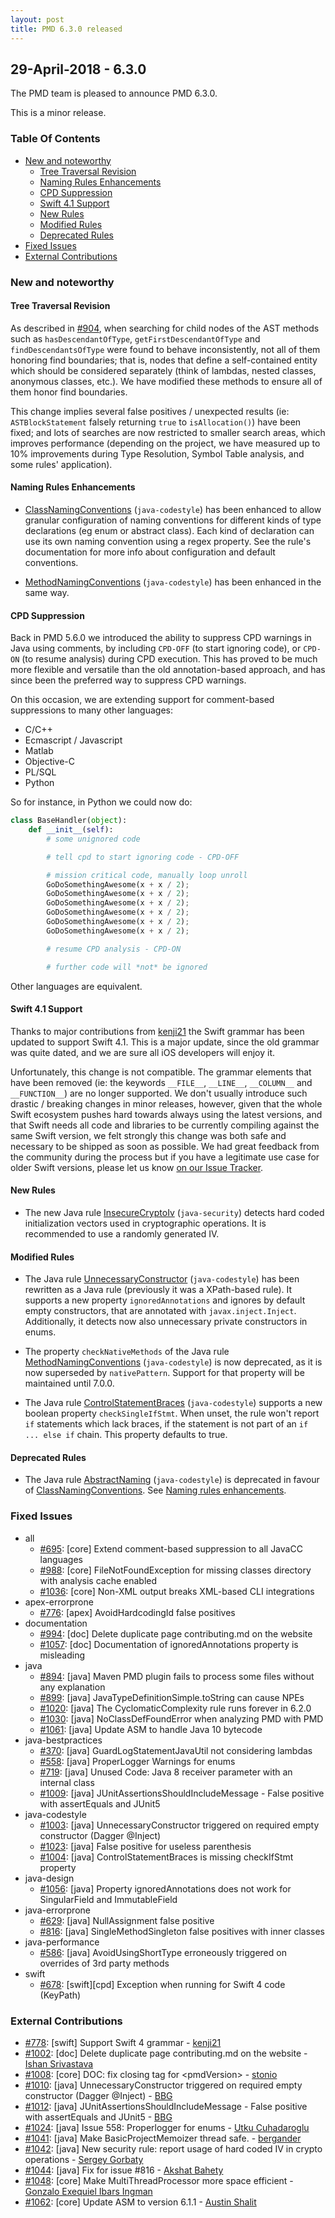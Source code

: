 ```yaml
---
layout: post
title: PMD 6.3.0 released
---
```


## 29-April-2018 - 6.3.0

The PMD team is pleased to announce PMD 6.3.0.

This is a minor release.

### Table Of Contents

*   [New and noteworthy](#new-and-noteworthy)
    *   [Tree Traversal Revision](#tree-traversal-revision)
    *   [Naming Rules Enhancements](#naming-rules-enhancements)
    *   [CPD Suppression](#cpd-suppression)
    *   [Swift 4.1 Support](#swift-41-support)
    *   [New Rules](#new-rules)
    *   [Modified Rules](#modified-rules)
    *   [Deprecated Rules](#deprecated-rules)
*   [Fixed Issues](#fixed-issues)
*   [External Contributions](#external-contributions)

### New and noteworthy

#### Tree Traversal Revision

As described in [#904](https://github.com/pmd/pmd/issues/904), when searching for child nodes of the AST methods
such as `hasDescendantOfType`, `getFirstDescendantOfType` and `findDescendantsOfType` were found to behave inconsistently,
not all of them honoring find boundaries; that is, nodes that define a self-contained entity which should be considered separately
(think of lambdas, nested classes, anonymous classes, etc.). We have modified these methods to ensure all of them honor
find boundaries.

This change implies several false positives / unexpected results
(ie: `ASTBlockStatement` falsely returning `true` to `isAllocation()`)
have been fixed; and lots of searches are now restricted to smaller search areas, which improves performance
(depending on the project, we have measured up to 10% improvements during Type Resolution, Symbol Table analysis,
and some rules' application).

#### Naming Rules Enhancements

*   [ClassNamingConventions](pmd_rules_java_codestyle.html#classnamingconventions) (`java-codestyle`)
    has been enhanced to allow granular configuration of naming
    conventions for different kinds of type declarations (eg enum or abstract
    class). Each kind of declaration can use its own naming convention
    using a regex property. See the rule's documentation for more info about
    configuration and default conventions.

*   [MethodNamingConventions](pmd_rules_java_codestyle.html#methodnamingconventions) (`java-codestyle`)
    has been enhanced in the same way.

#### CPD Suppression

Back in PMD 5.6.0 we introduced the ability to suppress CPD warnings in Java using comments, by
including `CPD-OFF` (to start ignoring code), or `CPD-ON` (to resume analysis) during CPD execution.
This has proved to be much more flexible and versatile than the old annotation-based approach,
and has since been the preferred way to suppress CPD warnings.

On this occasion, we are extending support for comment-based suppressions to many other languages:

*   C/C++
*   Ecmascript / Javascript
*   Matlab
*   Objective-C
*   PL/SQL
*   Python

So for instance, in Python we could now do:

```python
class BaseHandler(object):
    def __init__(self):
        # some unignored code

        # tell cpd to start ignoring code - CPD-OFF

        # mission critical code, manually loop unroll
        GoDoSomethingAwesome(x + x / 2);
        GoDoSomethingAwesome(x + x / 2);
        GoDoSomethingAwesome(x + x / 2);
        GoDoSomethingAwesome(x + x / 2);
        GoDoSomethingAwesome(x + x / 2);
        GoDoSomethingAwesome(x + x / 2);

        # resume CPD analysis - CPD-ON

        # further code will *not* be ignored
```

Other languages are equivalent.

#### Swift 4.1 Support

Thanks to major contributions from [kenji21](https://github.com/kenji21) the Swift grammar has been updated to
support Swift 4.1. This is a major update, since the old grammar was quite dated, and we are sure all iOS
developers will enjoy it.

Unfortunately, this change is not compatible. The grammar elements that have been removed (ie: the keywords `__FILE__`,
`__LINE__`, `__COLUMN__` and `__FUNCTION__`) are no longer supported. We don't usually introduce such
drastic / breaking changes in minor releases, however, given that the whole Swift ecosystem pushes hard towards
always using the latest versions, and that Swift needs all code and libraries to be currently compiling against
the same Swift version, we felt strongly this change was both safe and necessary to be shipped as soon as possible.
We had great feedback from the community during the process but if you have a legitimate use case for older Swift
versions, please let us know [on our Issue Tracker](https://github.com/pmd/pmd/issues).

#### New Rules

*   The new Java rule [InsecureCryptoIv](pmd_rules_java_security.html#insecurecryptoiv) (`java-security`)
    detects hard coded initialization vectors used in cryptographic operations. It is recommended to use
    a randomly generated IV.

#### Modified Rules

*   The Java rule [UnnecessaryConstructor](pmd_rules_java_codestyle.html#unnecessaryconstructor) (`java-codestyle`)
    has been rewritten as a Java rule (previously it was a XPath-based rule). It supports a new property
    `ignoredAnnotations` and ignores by default empty constructors,
    that are annotated with `javax.inject.Inject`. Additionally, it detects now also unnecessary private constructors
    in enums.

*   The property `checkNativeMethods` of the Java rule [MethodNamingConventions](pmd_rules_java_codestyle.html#methodnamingconventions) (`java-codestyle`)
    is now deprecated, as it is now superseded by `nativePattern`. Support for that property will be maintained until
    7.0.0.

*   The Java rule [ControlStatementBraces](pmd_rules_java_codestyle.html#controlstatementbraces) (`java-codestyle`)
    supports a new boolean property `checkSingleIfStmt`. When unset, the rule won't report `if` statements which lack
    braces, if the statement is not part of an `if ... else if` chain. This property defaults to true.

#### Deprecated Rules

*   The Java rule [AbstractNaming](pmd_rules_java_codestyle.html#abstractnaming) (`java-codestyle`) is deprecated
    in favour of [ClassNamingConventions](pmd_rules_java_codestyle.html#classnamingconventions).
    See [Naming rules enhancements](#naming-rules-enhancements).

### Fixed Issues

*   all
    *   [#695](https://github.com/pmd/pmd/issues/695): \[core] Extend comment-based suppression to all JavaCC languages
    *   [#988](https://github.com/pmd/pmd/issues/988): \[core] FileNotFoundException for missing classes directory with analysis cache enabled
    *   [#1036](https://github.com/pmd/pmd/issues/1036): \[core] Non-XML output breaks XML-based CLI integrations
*   apex-errorprone
    *   [#776](https://github.com/pmd/pmd/issues/776): \[apex] AvoidHardcodingId false positives
*   documentation
    *   [#994](https://github.com/pmd/pmd/issues/994): \[doc] Delete duplicate page contributing.md on the website
    *   [#1057](https://github.com/pmd/pmd/issues/1057): \[doc] Documentation of ignoredAnnotations property is misleading
*   java
    *   [#894](https://github.com/pmd/pmd/issues/894): \[java] Maven PMD plugin fails to process some files without any explanation
    *   [#899](https://github.com/pmd/pmd/issues/899): \[java] JavaTypeDefinitionSimple.toString can cause NPEs
    *   [#1020](https://github.com/pmd/pmd/issues/1020): \[java] The CyclomaticComplexity rule runs forever in 6.2.0
    *   [#1030](https://github.com/pmd/pmd/pull/1030): \[java] NoClassDefFoundError when analyzing PMD with PMD
    *   [#1061](https://github.com/pmd/pmd/issues/1061): \[java] Update ASM to handle Java 10 bytecode
*   java-bestpractices
    *   [#370](https://github.com/pmd/pmd/issues/370): \[java] GuardLogStatementJavaUtil not considering lambdas
    *   [#558](https://github.com/pmd/pmd/issues/558): \[java] ProperLogger Warnings for enums
    *   [#719](https://github.com/pmd/pmd/issues/719): \[java] Unused Code: Java 8 receiver parameter with an internal class
    *   [#1009](https://github.com/pmd/pmd/issues/1009): \[java] JUnitAssertionsShouldIncludeMessage - False positive with assertEquals and JUnit5
*   java-codestyle
    *   [#1003](https://github.com/pmd/pmd/issues/1003): \[java] UnnecessaryConstructor triggered on required empty constructor (Dagger @Inject)
    *   [#1023](https://github.com/pmd/pmd/issues/1023): \[java] False positive for useless parenthesis
    *   [#1004](https://github.com/pmd/pmd/issues/1004): \[java] ControlStatementBraces is missing checkIfStmt property
*   java-design
    *   [#1056](https://github.com/pmd/pmd/issues/1056): \[java] Property ignoredAnnotations does not work for SingularField and ImmutableField
*   java-errorprone
    *   [#629](https://github.com/pmd/pmd/issues/629): \[java] NullAssignment false positive
    *   [#816](https://github.com/pmd/pmd/issues/816): \[java] SingleMethodSingleton false positives with inner classes
*   java-performance
    *   [#586](https://github.com/pmd/pmd/issues/586): \[java] AvoidUsingShortType erroneously triggered on overrides of 3rd party methods
*   swift
    *   [#678](https://github.com/pmd/pmd/issues/678): \[swift]\[cpd] Exception when running for Swift 4 code (KeyPath)

### External Contributions

*   [#778](https://github.com/pmd/pmd/pull/778): \[swift] Support Swift 4 grammar - [kenji21](https://github.com/kenji21)
*   [#1002](https://github.com/pmd/pmd/pull/1002): \[doc] Delete duplicate page contributing.md on the website - [Ishan Srivastava](https://github.com/ishanSrt)
*   [#1008](https://github.com/pmd/pmd/pull/1008): \[core] DOC: fix closing tag for &lt;pmdVersion> - [stonio](https://github.com/stonio)
*   [#1010](https://github.com/pmd/pmd/pull/1010): \[java] UnnecessaryConstructor triggered on required empty constructor (Dagger @Inject) - [BBG](https://github.com/djydewang)
*   [#1012](https://github.com/pmd/pmd/pull/1012): \[java] JUnitAssertionsShouldIncludeMessage - False positive with assertEquals and JUnit5 - [BBG](https://github.com/djydewang)
*   [#1024](https://github.com/pmd/pmd/pull/1024): \[java] Issue 558: Properlogger for enums - [Utku Cuhadaroglu](https://github.com/utkuc)
*   [#1041](https://github.com/pmd/pmd/pull/1041): \[java] Make BasicProjectMemoizer thread safe. - [bergander](https://github.com/bergander)
*   [#1042](https://github.com/pmd/pmd/pull/1042): \[java] New security rule: report usage of hard coded IV in crypto operations - [Sergey Gorbaty](https://github.com/sgorbaty)
*   [#1044](https://github.com/pmd/pmd/pull/1044): \[java] Fix for issue #816 - [Akshat Bahety](https://github.com/akshatbahety)
*   [#1048](https://github.com/pmd/pmd/pull/1048): \[core] Make MultiThreadProcessor more space efficient - [Gonzalo Exequiel Ibars Ingman](https://github.com/gibarsin)
*   [#1062](https://github.com/pmd/pmd/pull/1062): \[core] Update ASM to version 6.1.1 - [Austin Shalit](https://github.com/AustinShalit)

